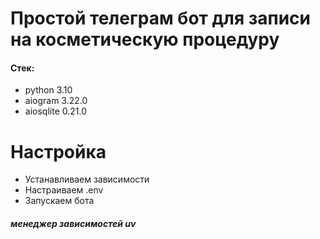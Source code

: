 # Простой телеграм бот для записи на косметическую процедуру

#### Стек:
* python 3.10
* aiogram 3.22.0
* aiosqlite 0.21.0

# Настройка

* Устанавливаем зависимости
* Настраиваем .env
* Запускаем бота

##### менеджер зависимостей uv